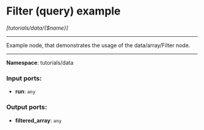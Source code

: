 # Filter (query) example

_[tutorials/data/{$name}]_

---

Example node, that demonstrates the usage of the data/array/Filter node.

---

__Namespace__: tutorials/data

### Input ports:

* __run__: ` any `

### Output ports:

* __filtered_array__: ` any `

